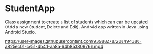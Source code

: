 # StudentApp

Class assignment to create a list of students which can can be updated (Add a new Student, Delete and Edit).
Android app written in Java using Android Studio.

https://user-images.githubusercontent.com/93988278/208494386-a825ec01-ce51-4b4d-aa8a-64b853809766.mp4

